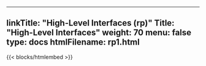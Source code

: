 
---
linkTitle: "High-Level Interfaces (rp)"
Title: "High-Level Interfaces"
weight: 70
menu: false
type: docs
htmlFilename: rp1.html
---

{{< blocks/htmlembed >}}